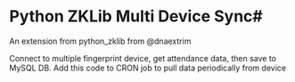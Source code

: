 # Python ZKLib Multi Device Sync#

An extension from python_zklib from @dnaextrim

Connect to multiple fingerprint device, get attendance data, then save to MySQL DB.
Add this code to CRON job to pull data periodically from device
